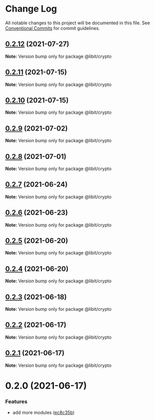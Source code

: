 # Change Log

All notable changes to this project will be documented in this file.
See [Conventional Commits](https://conventionalcommits.org) for commit guidelines.

## [0.2.12](https://gitr.net/mindary/libit/compare/@libit/crypto@0.2.11...@libit/crypto@0.2.12) (2021-07-27)

**Note:** Version bump only for package @libit/crypto





## [0.2.11](https://gitr.net/mindary/libit/compare/@libit/crypto@0.2.10...@libit/crypto@0.2.11) (2021-07-15)

**Note:** Version bump only for package @libit/crypto





## [0.2.10](https://gitr.net/mindary/libit/compare/@libit/crypto@0.2.9...@libit/crypto@0.2.10) (2021-07-15)

**Note:** Version bump only for package @libit/crypto





## [0.2.9](https://gitr.net/mindary/libit/compare/@libit/crypto@0.2.8...@libit/crypto@0.2.9) (2021-07-02)

**Note:** Version bump only for package @libit/crypto





## [0.2.8](https://gitr.net/mindary/libit/compare/@libit/crypto@0.2.7...@libit/crypto@0.2.8) (2021-07-01)

**Note:** Version bump only for package @libit/crypto





## [0.2.7](https://gitr.net/mindary/libit/compare/@libit/crypto@0.2.6...@libit/crypto@0.2.7) (2021-06-24)

**Note:** Version bump only for package @libit/crypto





## [0.2.6](https://gitr.net/mindary/libit/compare/@libit/crypto@0.2.5...@libit/crypto@0.2.6) (2021-06-23)

**Note:** Version bump only for package @libit/crypto





## [0.2.5](https://gitr.net/mindary/libit/compare/@libit/crypto@0.2.4...@libit/crypto@0.2.5) (2021-06-20)

**Note:** Version bump only for package @libit/crypto





## [0.2.4](https://gitr.net/mindary/libit/compare/@libit/crypto@0.2.3...@libit/crypto@0.2.4) (2021-06-20)

**Note:** Version bump only for package @libit/crypto





## [0.2.3](https://gitr.net/mindary/libit/compare/@libit/crypto@0.2.2...@libit/crypto@0.2.3) (2021-06-18)

**Note:** Version bump only for package @libit/crypto





## [0.2.2](https://gitr.net/mindary/libit/compare/@libit/crypto@0.2.1...@libit/crypto@0.2.2) (2021-06-17)

**Note:** Version bump only for package @libit/crypto





## [0.2.1](https://gitr.net/mindary/libit/compare/@libit/crypto@0.2.0...@libit/crypto@0.2.1) (2021-06-17)

**Note:** Version bump only for package @libit/crypto





# 0.2.0 (2021-06-17)


### Features

* add more modules ([ec8c35b](https://gitr.net/mindary/libit/commits/ec8c35b18b46fd894731b63383e766973070cc52))
